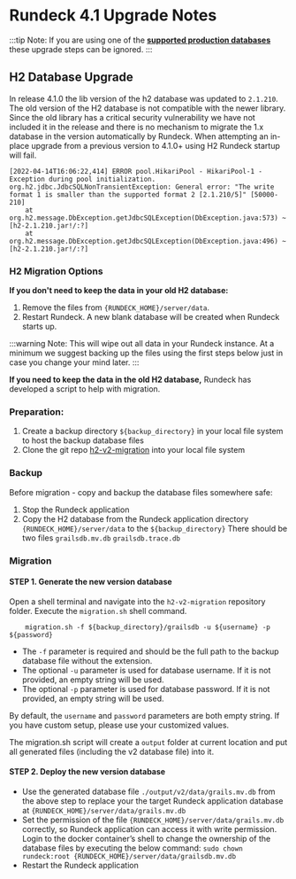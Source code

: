 # Rundeck 4.1 Upgrade Notes

:::tip
Note: If you are using one of the **[supported production databases](/administration/install/installing-rundeck.html#database-configuration)** these upgrade steps can be ignored.
:::

## H2 Database Upgrade

In release 4.1.0 the lib version of the h2 database was updated to `2.1.210`.  The old version of the H2 database is not compatible with the newer library. Since the old library has a critical security vulnerability we have not included it in the release and there is no mechanism to migrate the 1.x database in the version automatically by Rundeck.  When attempting an in-place upgrade from a previous version to 4.1.0+ using H2 Rundeck startup will fail.

```
[2022-04-14T16:06:22,414] ERROR pool.HikariPool - HikariPool-1 - Exception during pool initialization.
org.h2.jdbc.JdbcSQLNonTransientException: General error: "The write format 1 is smaller than the supported format 2 [2.1.210/5]" [50000-210]
	at org.h2.message.DbException.getJdbcSQLException(DbException.java:573) ~[h2-2.1.210.jar!/:?]
	at org.h2.message.DbException.getJdbcSQLException(DbException.java:496) ~[h2-2.1.210.jar!/:?]
```

### H2 Migration Options

**If you don't need to keep the data in your old H2 database:**

1. Remove the files from `{RUNDECK_HOME}/server/data`.
1. Restart Rundeck.  A new blank database will be created when Rundeck starts up.

:::warning
Note: This will wipe out all data in your Rundeck instance.  At a minimum we suggest backing up the files using the first steps below just in case you change your mind later.
:::

**If you need to keep the data in the old H2 database,** Rundeck has developed a script to help with migration.
### Preparation:

1. Create a backup directory `${backup_directory}` in your local file system to host the backup database files
1. Clone the git repo [h2-v2-migration](https://github.com/rundeck-plugins/h2-v2-migration) into your local file system

### Backup
Before migration - copy and backup the database files somewhere safe:
1. Stop the Rundeck application
1. Copy the H2 database from the Rundeck application directory `{RUNDECK_HOME}/server/data` to the `${backup_directory}` There should be two files
        `grailsdb.mv.db`
        `grailsdb.trace.db`

### Migration

#### STEP 1. Generate the new version database

Open a shell terminal and navigate into the `h2-v2-migration` repository folder. Execute the `migration.sh` shell command.
```
    migration.sh -f ${backup_directory}/grailsdb -u ${username} -p ${password}
```

- The `-f` parameter is required and should be the full path to the backup database file without the extension.
- The optional `-u` parameter is used for database username. If it is not provided, an empty string will be used.
- The optional `-p` parameter is used for database password. If it is not provided, an empty string will be used.

By default, the `username` and `password` parameters are both empty string. If you have custom setup, please use your customized values.

The migration.sh script will create a `output` folder at current location and put all generated files (including the v2 database file) into it.


#### STEP 2. Deploy the new version database
- Use the generated database file `./output/v2/data/grails.mv.db` from the above step to replace your the target Rundeck application database at `{RUNDECK_HOME}/server/data/grails.mv.db`
- Set the permission of the file `{RUNDECK_HOME}/server/data/grails.mv.db` correctly, so Rundeck application can access it with write permission. Login to the docker container’s shell to change the ownership of the database files by executing the below command:
    `sudo chown rundeck:root {RUNDECK_HOME}/server/data/grailsdb.mv.db`
- Restart the Rundeck application
